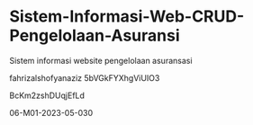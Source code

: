 # Sistem-Informasi-Web-CRUD-Pengelolaan-Asuransi 

Sistem informasi website pengelolaan asuransasi

fahrizalshofyanaziz
5bVGkFYXhgViUIO3


BcKm2zshDUqjEfLd

06-M01-2023-05-030
